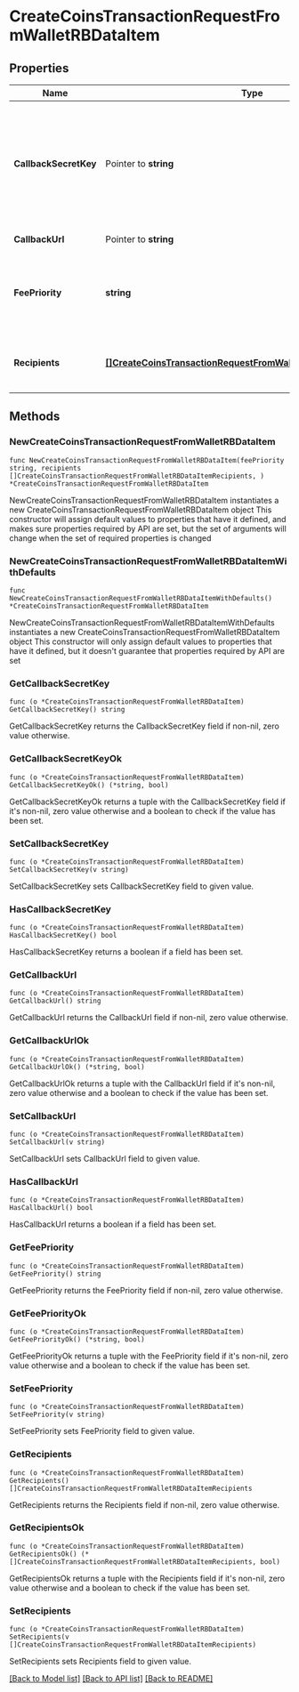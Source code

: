 # CreateCoinsTransactionRequestFromWalletRBDataItem

## Properties

Name | Type | Description | Notes
------------ | ------------- | ------------- | -------------
**CallbackSecretKey** | Pointer to **string** | Represents the Secret Key value provided by the customer. This field is used for security purposes during the callback notification, in order to prove the sender of the callback as Crypto APIs. | [optional] 
**CallbackUrl** | Pointer to **string** | Verified URL for sending callbacks | [optional] 
**FeePriority** | **string** | Represents the fee priority of the automation, whether it is \&quot;slow\&quot;, \&quot;standard\&quot; or \&quot;fast\&quot;. | 
**Recipients** | [**[]CreateCoinsTransactionRequestFromWalletRBDataItemRecipients**](CreateCoinsTransactionRequestFromWalletRBDataItemRecipients.md) | Defines the destination of the transaction, whether it is incoming or outgoing. | 

## Methods

### NewCreateCoinsTransactionRequestFromWalletRBDataItem

`func NewCreateCoinsTransactionRequestFromWalletRBDataItem(feePriority string, recipients []CreateCoinsTransactionRequestFromWalletRBDataItemRecipients, ) *CreateCoinsTransactionRequestFromWalletRBDataItem`

NewCreateCoinsTransactionRequestFromWalletRBDataItem instantiates a new CreateCoinsTransactionRequestFromWalletRBDataItem object
This constructor will assign default values to properties that have it defined,
and makes sure properties required by API are set, but the set of arguments
will change when the set of required properties is changed

### NewCreateCoinsTransactionRequestFromWalletRBDataItemWithDefaults

`func NewCreateCoinsTransactionRequestFromWalletRBDataItemWithDefaults() *CreateCoinsTransactionRequestFromWalletRBDataItem`

NewCreateCoinsTransactionRequestFromWalletRBDataItemWithDefaults instantiates a new CreateCoinsTransactionRequestFromWalletRBDataItem object
This constructor will only assign default values to properties that have it defined,
but it doesn't guarantee that properties required by API are set

### GetCallbackSecretKey

`func (o *CreateCoinsTransactionRequestFromWalletRBDataItem) GetCallbackSecretKey() string`

GetCallbackSecretKey returns the CallbackSecretKey field if non-nil, zero value otherwise.

### GetCallbackSecretKeyOk

`func (o *CreateCoinsTransactionRequestFromWalletRBDataItem) GetCallbackSecretKeyOk() (*string, bool)`

GetCallbackSecretKeyOk returns a tuple with the CallbackSecretKey field if it's non-nil, zero value otherwise
and a boolean to check if the value has been set.

### SetCallbackSecretKey

`func (o *CreateCoinsTransactionRequestFromWalletRBDataItem) SetCallbackSecretKey(v string)`

SetCallbackSecretKey sets CallbackSecretKey field to given value.

### HasCallbackSecretKey

`func (o *CreateCoinsTransactionRequestFromWalletRBDataItem) HasCallbackSecretKey() bool`

HasCallbackSecretKey returns a boolean if a field has been set.

### GetCallbackUrl

`func (o *CreateCoinsTransactionRequestFromWalletRBDataItem) GetCallbackUrl() string`

GetCallbackUrl returns the CallbackUrl field if non-nil, zero value otherwise.

### GetCallbackUrlOk

`func (o *CreateCoinsTransactionRequestFromWalletRBDataItem) GetCallbackUrlOk() (*string, bool)`

GetCallbackUrlOk returns a tuple with the CallbackUrl field if it's non-nil, zero value otherwise
and a boolean to check if the value has been set.

### SetCallbackUrl

`func (o *CreateCoinsTransactionRequestFromWalletRBDataItem) SetCallbackUrl(v string)`

SetCallbackUrl sets CallbackUrl field to given value.

### HasCallbackUrl

`func (o *CreateCoinsTransactionRequestFromWalletRBDataItem) HasCallbackUrl() bool`

HasCallbackUrl returns a boolean if a field has been set.

### GetFeePriority

`func (o *CreateCoinsTransactionRequestFromWalletRBDataItem) GetFeePriority() string`

GetFeePriority returns the FeePriority field if non-nil, zero value otherwise.

### GetFeePriorityOk

`func (o *CreateCoinsTransactionRequestFromWalletRBDataItem) GetFeePriorityOk() (*string, bool)`

GetFeePriorityOk returns a tuple with the FeePriority field if it's non-nil, zero value otherwise
and a boolean to check if the value has been set.

### SetFeePriority

`func (o *CreateCoinsTransactionRequestFromWalletRBDataItem) SetFeePriority(v string)`

SetFeePriority sets FeePriority field to given value.


### GetRecipients

`func (o *CreateCoinsTransactionRequestFromWalletRBDataItem) GetRecipients() []CreateCoinsTransactionRequestFromWalletRBDataItemRecipients`

GetRecipients returns the Recipients field if non-nil, zero value otherwise.

### GetRecipientsOk

`func (o *CreateCoinsTransactionRequestFromWalletRBDataItem) GetRecipientsOk() (*[]CreateCoinsTransactionRequestFromWalletRBDataItemRecipients, bool)`

GetRecipientsOk returns a tuple with the Recipients field if it's non-nil, zero value otherwise
and a boolean to check if the value has been set.

### SetRecipients

`func (o *CreateCoinsTransactionRequestFromWalletRBDataItem) SetRecipients(v []CreateCoinsTransactionRequestFromWalletRBDataItemRecipients)`

SetRecipients sets Recipients field to given value.



[[Back to Model list]](../README.md#documentation-for-models) [[Back to API list]](../README.md#documentation-for-api-endpoints) [[Back to README]](../README.md)


